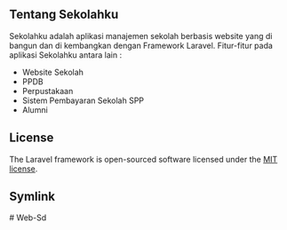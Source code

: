## Tentang Sekolahku

Sekolahku adalah aplikasi manajemen sekolah berbasis website yang di bangun dan di kembangkan dengan Framework Laravel. Fitur-fitur pada aplikasi Sekolahku antara lain :

- Website Sekolah
- PPDB
- Perpustakaan
- Sistem Pembayaran Sekolah SPP 
- Alumni

## License

The Laravel framework is open-sourced software licensed under the [MIT license](https://opensource.org/licenses/MIT).

## Symlink

<?php
$target  = '/home/yyusronb/public_html/anggota.yyusron.biz.id/storage/app/public';
$link    = '/home/yyusronb/public_html/anggota.yyusron.biz.id/public/storage';

symlink($target, $link);
?>
#   W e b - S d  
 